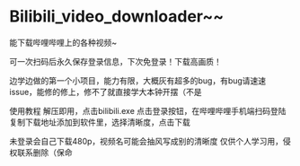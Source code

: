 # Bilibili_video_downloader~~

能下载哔哩哔哩上的各种视频~

可一次扫码后永久保存登录信息，下次免登录！下载高画质！

边学边做的第一个小项目，能力有限，大概灰有超多的bug，有bug请速速issue，能修的修上，修不了就直接学大本钟开摆（不是

使用教程
解压即用，点击bilibili.exe
点击登录按钮，在哔哩哔哩手机端扫码登陆
复制下载地址添加到软件里，选择清晰度，点击下载

未登录会自己下载480p，视频名可能会抽风写成别的清晰度
仅供个人学习用，侵权联系删除（保命
